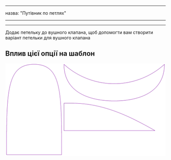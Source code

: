 - - -
назва: "Путівник по петлях"
- - -

***

Додає петельку до вушного клапана, щоб допомогти вам створити варіант петельки для вушного клапана

## Вплив цієї опції на шаблон

![На цьому зображенні показано вплив цієї опції шляхом накладання декількох варіантів, які мають різне значення для цієї опції](holmes_buttonhole_sample.svg "Вплив цієї опції на шаблон")
